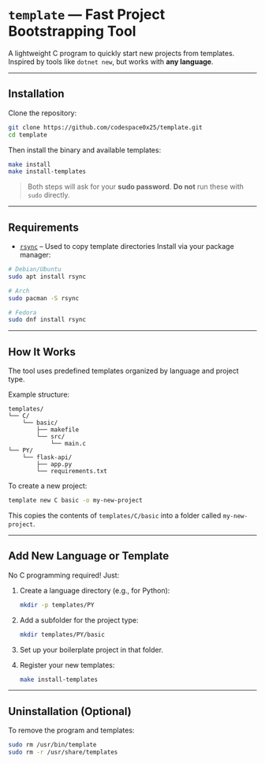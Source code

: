 # `template` — Fast Project Bootstrapping Tool

A lightweight C program to quickly start new projects from templates.
Inspired by tools like `dotnet new`, but works with **any language**.

---

## Installation

Clone the repository:

```sh
git clone https://github.com/codespace0x25/template.git
cd template
```

Then install the binary and available templates:

```sh
make install
make install-templates
```

> Both steps will ask for your **sudo password**.
> **Do not** run these with `sudo` directly.

---

##  Requirements

* [`rsync`](https://rsync.samba.org/) – Used to copy template directories
  Install via your package manager:

```sh
# Debian/Ubuntu
sudo apt install rsync

# Arch
sudo pacman -S rsync

# Fedora
sudo dnf install rsync
```

---

## How It Works

The tool uses predefined templates organized by language and project type.

Example structure:

```
templates/
└── C/
    └── basic/
        ├── makefile
        └── src/
            └── main.c
└── PY/
    └── flask-api/
        ├── app.py
        └── requirements.txt
```

To create a new project:

```sh
template new C basic -o my-new-project
```

This copies the contents of `templates/C/basic` into a folder called `my-new-project`.

---

## Add New Language or Template

No C programming required! Just:

1. Create a language directory (e.g., for Python):

   ```sh
   mkdir -p templates/PY
   ```

2. Add a subfolder for the project type:

   ```sh
   mkdir templates/PY/basic
   ```

3. Set up your boilerplate project in that folder.

4. Register your new templates:

   ```sh
   make install-templates
   ```

---

## Uninstallation (Optional)

To remove the program and templates:

```sh
sudo rm /usr/bin/template
sudo rm -r /usr/share/templates
```

